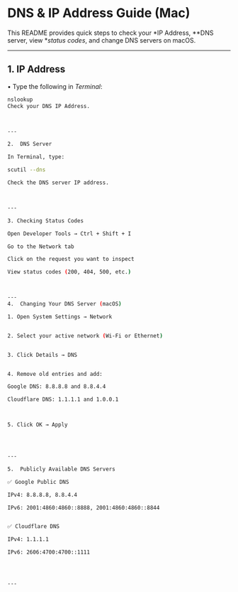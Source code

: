 # DNS & IP Address Guide (Mac)

This README provides quick steps to check your *IP Address, **DNS server, view **status codes*, and change DNS servers on macOS.

---

## 1.  IP Address
•⁠  ⁠Type the following in *Terminal*:
  ```bash
  nslookup
Check your DNS IP Address.



---

2.⁠ ⁠ DNS Server

In Terminal, type:

scutil --dns

Check the DNS server IP address.



---

3.⁠ ⁠Checking Status Codes

Open Developer Tools → Ctrl + Shift + I

Go to the Network tab

Click on the request you want to inspect

View status codes (200, 404, 500, etc.)



---
4.  Changing Your DNS Server (macOS)

1. Open System Settings → Network


2. Select your active network (Wi-Fi or Ethernet)


3. Click Details → DNS


4. Remove old entries and add:

Google DNS: 8.8.8.8 and 8.8.4.4

Cloudflare DNS: 1.1.1.1 and 1.0.0.1



5. Click OK → Apply




---

5.  Publicly Available DNS Servers

✅ Google Public DNS

IPv4: 8.8.8.8, 8.8.4.4

IPv6: 2001:4860:4860::8888, 2001:4860:4860::8844


✅ Cloudflare DNS

IPv4: 1.1.1.1

IPv6: 2606:4700:4700::1111




---

